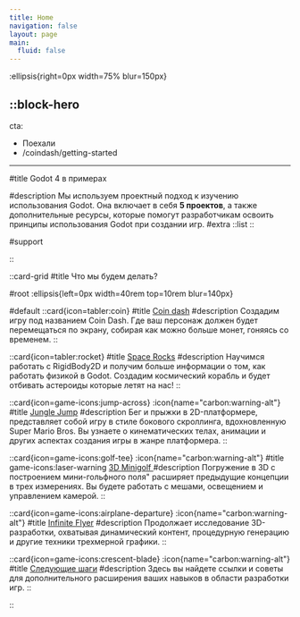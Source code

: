 ```yaml
---
title: Home
navigation: false
layout: page
main:
  fluid: false
---
```


:ellipsis{right=0px width=75% blur=150px}

::block-hero
---
cta:
  - Поехали
  - /coindash/getting-started
---

#title
Godot 4 в примерах

#description
Мы используем проектный подход к изучению использования Godot. Она включает в себя **5 проектов**, а также дополнительные ресурсы, которые помогут разработчикам освоить принципы использования Godot при создании игр.
#extra
  ::list
  ::

#support

::


::card-grid
#title
Что мы будем делать?

#root
:ellipsis{left=0px width=40rem top=10rem blur=140px}

#default
  ::card{icon=tabler:coin}
  #title
  [Coin dash](/coindash/getting-started)
  #description
  Создадим игру под названием Coin Dash. Где ваш персонаж должен будет перемещаться по экрану, собирая как можно больше монет, гоняясь со временем. 
  ::

  ::card{icon=tabler:rocket}
  #title
  [Space Rocks](/SpaceRocks/getting-started)
  #description
  Научимся работать с RigidBody2D и получим больше информации о том, как работать физикой в Godot. Cоздадим космический корабль и будет отбивать астероиды которые летят на нас!
  ::  
  
  ::card{icon=game-icons:jump-across}
  :icon{name="carbon:warning-alt"}
  #title
  [Jungle Jump](#)
  #description
  Бег и прыжки в 2D-платформере, представляет собой игру в стиле бокового скроллинга, вдохновленную Super Mario Bros. Вы узнаете о кинематических телах, анимации и других аспектах создания игры в жанре платформера.
  ::

  ::card{icon=game-icons:golf-tee}
  :icon{name="carbon:warning-alt"}
  #title game-icons:laser-warning
  [3D Minigolf ](#)
  #description
  Погружение в 3D  с построением мини-гольфного поля" расширяет предыдущие концепции в трех измерениях. Вы будете работать с мешами, освещением и управлением камерой.
  ::

  ::card{icon=game-icons:airplane-departure} 
  :icon{name="carbon:warning-alt"}
  #title
  [Infinite Flyer](#) 
  #description
  Продолжает исследование 3D-разработки, охватывая динамический контент, процедурную генерацию и другие техники трехмерной графики.
  ::

  ::card{icon=game-icons:crescent-blade}
  :icon{name="carbon:warning-alt"}
  #title
  [Следующие шаги](#)
  #description
  Здесь вы найдете ссылки и советы для дополнительного расширения ваших навыков в области разработки игр.
  ::

::
